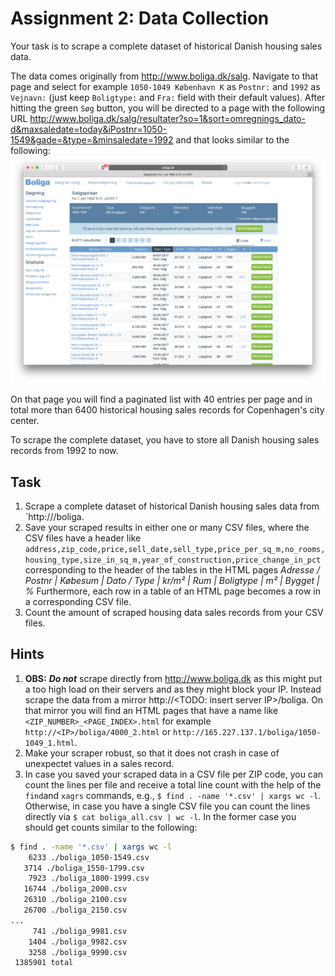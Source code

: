 # Assignment 2: Data Collection

Your task is to scrape a complete dataset of historical Danish housing sales data.

The data comes originally from http://www.boliga.dk/salg. Navigate to that page and select for example `1050-1049 København K` as `Postnr:` and `1992` as `Vejnavn:` (just keep `Boligtype:` and `Fra:` field with their default values). After hitting the green `Søg` button, you will be directed to a page with the following URL http://www.boliga.dk/salg/resultater?so=1&sort=omregnings_dato-d&maxsaledate=today&iPostnr=1050-1549&gade=&type=&minsaledate=1992  and that looks similar to the following:
![data_screenshot](./images/data_screenshot.png)

On that page you will find a paginated list with 40 entries per page and in total more than 6400 historical housing sales records for Copenhagen's city center.


To scrape the complete dataset, you have to store all Danish housing sales records from 1992 to now.


## Task
  1. Scrape a complete dataset of historical Danish housing sales data from `http://<IP>/boliga.
  2. Save your scraped results in either one or many CSV files, where the CSV files have a header like `address,zip_code,price,sell_date,sell_type,price_per_sq_m,no_rooms,housing_type,size_in_sq_m,year_of_construction,price_change_in_pct` corresponding to the header of the tables in the HTML pages _Adresse / Postnr | Købesum | Dato / Type | kr/m² | Rum | Boligtype | m² | Bygget | %_
  Furthermore, each row in a table of an HTML page becomes a row in a corresponding CSV file.
  3. Count the amount of scraped housing data sales records from your CSV files.


## Hints

  1. **OBS:** _**Do not**_ scrape directly from http://www.boliga.dk as this might put a too high load on their servers and as they might block your IP. Instead scrape the data from a mirror http://<TODO: insert server IP>/boliga. On that mirror you will find an HTML pages that have a name like `<ZIP_NUMBER>_<PAGE_INDEX>.html` for example `http://<IP>/boliga/4000_2.html` or `http://165.227.137.1/boliga/1050-1049_1.html`.
  2. Make your scraper robust, so that it does not crash in case of unexpectet values in a sales record.
  3. In case you saved your scraped data in a CSV file per ZIP code, you can count the lines per file and receive a total line count with the help of the `find`and `xagrs` commands, e.g., `$ find . -name '*.csv' | xargs wc -l`. Otherwise, in case you have a single CSV file you can count the lines directly via `$ cat boliga_all.csv | wc -l`.
  In the former case you should get counts similar to the following:
  ```bash
  $ find . -name '*.csv' | xargs wc -l
      6233 ./boliga_1050-1549.csv
     3714 ./boliga_1550-1799.csv
      7923 ./boliga_1800-1999.csv
     16744 ./boliga_2000.csv
     26310 ./boliga_2100.csv
     26700 ./boliga_2150.csv
  ...
       741 ./boliga_9981.csv
      1404 ./boliga_9982.csv
      3258 ./boliga_9990.csv
   1385901 total
   ```